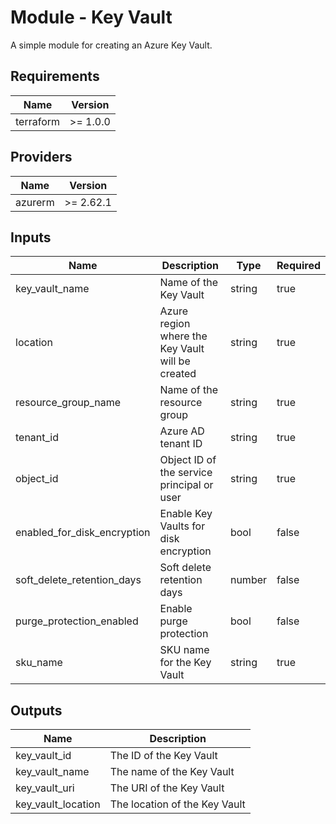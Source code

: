 # Module - Key Vault

A simple module for creating an Azure Key Vault.

## Requirements

|Name|Version|
|---|---|
|terraform|>= 1.0.0|

## Providers
|Name|Version|
|---|--|
|azurerm|>= 2.62.1|

## Inputs
|Name|Description|Type|Required|
|---|---|---|---|
|key_vault_name|Name of the Key Vault|string|true|
|location|Azure region where the Key Vault will be created|string|true|
|resource_group_name|Name of the resource group|string|true|
|tenant_id|Azure AD tenant ID|string|true|
|object_id|Object ID of the service principal or user|string|true|
|enabled_for_disk_encryption|Enable Key Vaults for disk encryption|bool|false|
|soft_delete_retention_days|Soft delete retention days|number|false|
|purge_protection_enabled|Enable purge protection|bool|false|
|sku_name|SKU name for the Key Vault|string|true|


## Outputs
|Name|Description|
|---|---|
|key_vault_id|The ID of the Key Vault|
|key_vault_name|The name of the Key Vault|
|key_vault_uri|The URI of the Key Vault|
|key_vault_location|The location of the Key Vault|
